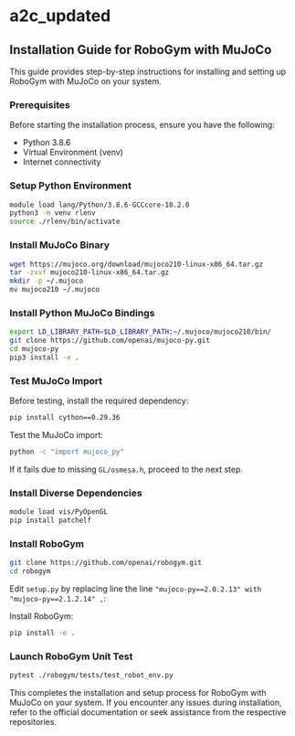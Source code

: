 # a2c_updated

## Installation Guide for RoboGym with MuJoCo

This guide provides step-by-step instructions for installing and setting up RoboGym with MuJoCo on your system.

### Prerequisites

Before starting the installation process, ensure you have the following:

- Python 3.8.6
- Virtual Environment (venv)
- Internet connectivity

### Setup Python Environment

```bash
module load lang/Python/3.8.6-GCCcore-10.2.0
python3 -m venv rlenv
source ./rlenv/bin/activate
```

### Install MuJoCo Binary

```bash
wget https://mujoco.org/download/mujoco210-linux-x86_64.tar.gz
tar -zxvf mujoco210-linux-x86_64.tar.gz
mkdir -p ~/.mujoco
mv mujoco210 ~/.mujoco
```

### Install Python MuJoCo Bindings

```bash
export LD_LIBRARY_PATH=$LD_LIBRARY_PATH:~/.mujoco/mujoco210/bin/
git clone https://github.com/openai/mujoco-py.git
cd mujoco-py
pip3 install -e .
```

### Test MuJoCo Import

Before testing, install the required dependency:

```bash
pip install cython==0.29.36
```

Test the MuJoCo import:

```bash
python -c "import mujoco_py"
```

If it fails due to missing `GL/osmesa.h`, proceed to the next step.

### Install Diverse Dependencies

```bash
module load vis/PyOpenGL
pip install patchelf
```

### Install RoboGym

```bash
git clone https://github.com/openai/robogym.git
cd robogym
```

Edit `setup.py` by replacing line the line `"mujoco-py==2.0.2.13" with "mujoco-py==2.1.2.14" ,`:



Install RoboGym:

```bash
pip install -e .
```

### Launch RoboGym Unit Test

```bash
pytest ./robogym/tests/test_robot_env.py
```

This completes the installation and setup process for RoboGym with MuJoCo on your system. If you encounter any issues during installation, refer to the official documentation or seek assistance from the respective repositories.
